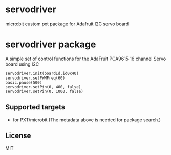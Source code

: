 # servodriver
micro:bit custom pxt package for Adafruit I2C servo board

# servodriver package

A simple set of control functions for the AdaFruit PCA9615 16 channel Servo board
using I2C

```sim
servodriver.init(boardId.id0x40)
servodriver.setPWMFreq(60)
basic.pause(500)
servodriver.setPin(0, 400, false)
servodriver.setPin(0, 1000, false)
```

## Supported targets

* for PXT/microbit
(The metadata above is needed for package search.)

## License

MIT